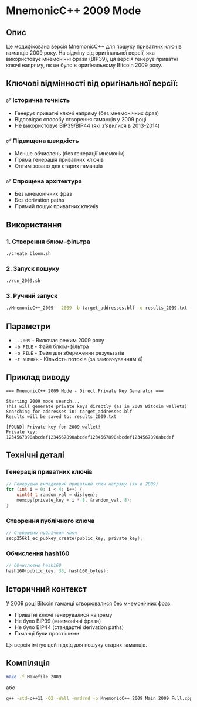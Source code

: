 # MnemonicC++ 2009 Mode

## Опис

Це модифікована версія MnemonicC++ для пошуку приватних ключів гаманців 2009 року. На відміну від оригінальної версії, яка використовує мнемонічні фрази (BIP39), ця версія генерує приватні ключі напряму, як це було в оригінальному Bitcoin 2009 року.

## Ключові відмінності від оригінальної версії:

### ✅ **Історична точність**
- Генерує приватні ключі напряму (без мнемонічних фраз)
- Відповідає способу створення гаманців у 2009 році
- Не використовує BIP39/BIP44 (які з'явилися в 2013-2014)

### ✅ **Підвищена швидкість**
- Менше обчислень (без генерації мнемонік)
- Пряма генерація приватних ключів
- Оптимізовано для старих гаманців

### ✅ **Спрощена архітектура**
- Без мнемонічних фраз
- Без derivation paths
- Прямий пошук приватних ключів

## Використання

### 1. Створення блюм-фільтра
```bash
./create_bloom.sh
```

### 2. Запуск пошуку
```bash
./run_2009.sh
```

### 3. Ручний запуск
```bash
./MnemonicC++_2009 --2009 -b target_addresses.blf -o results_2009.txt -t 4
```

## Параметри

- `--2009` - Включає режим 2009 року
- `-b FILE` - Файл блюм-фільтра
- `-o FILE` - Файл для збереження результатів
- `-t NUMBER` - Кількість потоків (за замовчуванням 4)

## Приклад виводу

```
=== MnemonicC++ 2009 Mode - Direct Private Key Generator ===

Starting 2009 mode search...
This will generate private keys directly (as in 2009 Bitcoin wallets)
Searching for addresses in: target_addresses.blf
Results will be saved to: results_2009.txt

[FOUND] Private key for 2009 wallet!
Private key: 1234567890abcdef1234567890abcdef1234567890abcdef1234567890abcdef
```

## Технічні деталі

### Генерація приватних ключів
```cpp
// Генеруємо випадковий приватний ключ напряму (як в 2009)
for (int i = 0; i < 4; i++) {
    uint64_t random_val = dis(gen);
    memcpy(private_key + i * 8, &random_val, 8);
}
```

### Створення публічного ключа
```cpp
// Створюємо публічний ключ
secp256k1_ec_pubkey_create(public_key, private_key);
```

### Обчислення hash160
```cpp
// Обчислюємо hash160
hash160(public_key, 33, hash160_bytes);
```

## Історичний контекст

У 2009 році Bitcoin гаманці створювалися без мнемонічних фраз:
- Приватні ключі генерувалися напряму
- Не було BIP39 (мнемонічні фрази)
- Не було BIP44 (стандартні derivation paths)
- Гаманці були простішими

Ця версія імітує цей підхід для пошуку старих гаманців.

## Компіляція

```bash
make -f Makefile_2009
```

або

```bash
g++ -std=c++11 -O2 -Wall -mrdrnd -o MnemonicC++_2009 Main_2009_Full.cpp -lsqlite3 -lpthread -lssl -lcrypto
``` 
